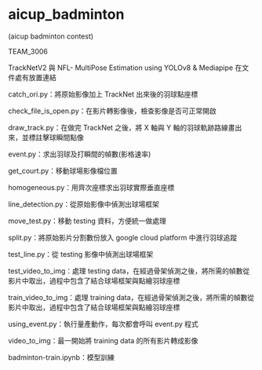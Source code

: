 # aicup_badminton
(aicup badminton contest)

TEAM_3006

TrackNetV2 與 NFL- MultiPose Estimation using YOLOv8 & Mediapipe 在文件處有放置連結

catch_ori.py：將原始影像加上 TrackNet 出來後的羽球點座標

check_file_is_open.py：在影片轉影像後，檢查影像是否可正常開啟

draw_track.py：在做完 TrackNet 之後，將 X 軸與 Y 軸的羽球軌跡路線畫出來，並標註擊球瞬間點像

event.py：求出羽球及打瞬間的幀數(影格速率)

get_court.py：移動球場影像檔位置

homogeneous.py：用齊次座標求出羽球實際垂直座標

line_detection.py：從原始影像中偵測出球場框架

move_test.py：移動 testing 資料，方便統一做處理

split.py：將原始影片分割數份放入 google cloud platform 中進行羽球追蹤

test_line.py：從 testing 影像中偵測出球場框架

test_video_to_img：處理 testing data，在經過骨架偵測之後，將所需的幀數從影片中取出，過程中包含了結合球場框架與點繪羽球座標

train_video_to_img：處理 training data，在經過骨架偵測之後，將所需的幀數從影片中取出，過程中包含了結合球場框架與點繪羽球座標

using_event.py：執行量產動作，每次都會呼叫 event.py 程式

video_to_img：最一開始將 training data 的所有影片轉成影像

badminton-train.ipynb：模型訓練
